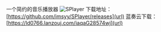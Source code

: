 一个简约的音乐播放器
![SPlayer](https://github.com/user-attachments/assets/c5ad566c-812a-4494-bbdf-22a56ae429d1)
下载地址：[https://github.com/imsyy/SPlayer/releases](url)
蓝奏云下载：[https://ld0766.lanzouj.com/iaqaG28574wj](url)